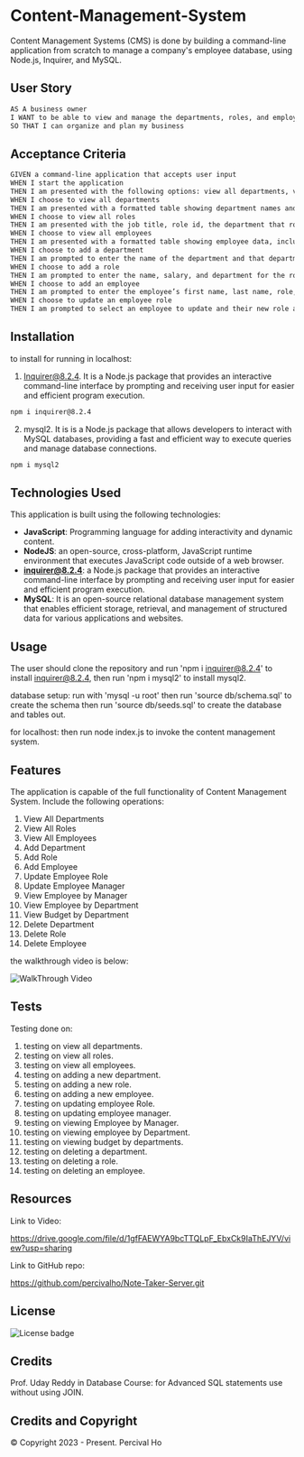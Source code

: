 # Content-Management-System

Content Management Systems (CMS) is done by building a command-line application from scratch to manage a company's employee database, using Node.js, Inquirer, and MySQL.


## User Story

```md
AS A business owner
I WANT to be able to view and manage the departments, roles, and employees in my company
SO THAT I can organize and plan my business
```

## Acceptance Criteria

```md
GIVEN a command-line application that accepts user input
WHEN I start the application
THEN I am presented with the following options: view all departments, view all roles, view all employees, add a department, add a role, add an employee, and update an employee role
WHEN I choose to view all departments
THEN I am presented with a formatted table showing department names and department ids
WHEN I choose to view all roles
THEN I am presented with the job title, role id, the department that role belongs to, and the salary for that role
WHEN I choose to view all employees
THEN I am presented with a formatted table showing employee data, including employee ids, first names, last names, job titles, departments, salaries, and managers that the employees report to
WHEN I choose to add a department
THEN I am prompted to enter the name of the department and that department is added to the database
WHEN I choose to add a role
THEN I am prompted to enter the name, salary, and department for the role and that role is added to the database
WHEN I choose to add an employee
THEN I am prompted to enter the employee’s first name, last name, role, and manager, and that employee is added to the database
WHEN I choose to update an employee role
THEN I am prompted to select an employee to update and their new role and this information is updated in the database 
```


## Installation
  
to install for running in localhost:
1. Inquirer@8.2.4. It is a Node.js package that provides an interactive command-line interface by prompting and receiving user input for easier and efficient program execution.

  ```md
  npm i inquirer@8.2.4
  ```

2. mysql2. It is is a Node.js package that allows developers to interact with MySQL databases, providing a fast and efficient way to execute queries and manage database connections.

  ```md
  npm i mysql2
  ```


## Technologies Used

This application is built using the following technologies:

- **JavaScript**: Programming language for adding interactivity and dynamic content.
- **NodeJS**: an open-source, cross-platform, JavaScript runtime environment that executes JavaScript code outside of a web browser.
- **inquirer@8.2.4**: a Node.js package that provides an interactive command-line interface by prompting and receiving user input for easier and efficient program execution.
- **MySQL**: It is an open-source relational database management system that enables efficient storage, retrieval, and management of structured data for various applications and websites.


## Usage

The user should clone the repository and run 'npm i inquirer@8.2.4' to install inquirer@8.2.4, 
then run 'npm i mysql2' to install mysql2.

database setup:
run with 'mysql -u root'
then run 'source db/schema.sql' to create the schema
then run 'source db/seeds.sql' to create the database and tables out.

for localhost:
then run node index.js to invoke the content management system.


## Features

The application is capable of the full functionality of Content Management System.
Include the following operations:

1.  View All Departments
2.  View All Roles
3.  View All Employees
4.  Add Department
5.  Add Role
6.  Add Employee
7.  Update Employee Role
8.  Update Employee Manager
9.  View Employee by Manager
10. View Employee by Department
11. View Budget by Department
12. Delete Department
13. Delete Role
14. Delete Employee


the walkthrough video is below:

![WalkThrough Video](https://drive.google.com/file/d/1gfFAEWYA9bcTTQLpF_EbxCk9IaThEJYV/view?usp=sharing)



## Tests

Testing done on:

1. testing on view all departments.
2. testing on view all roles.
3. testing on view all employees.
4. testing on adding a new department.
5. testing on adding a new role.
6. testing on adding a new employee.
7. testing on updating employee Role.
8. testing on updating employee manager.
9. testing on viewing Employee by Manager.
10. testing on viewing employee by Department.
11. testing on viewing budget by departments.
12. testing on deleting a department.
13. testing on deleting a role.
14. testing on deleting an employee.


## Resources

Link to Video:

https://drive.google.com/file/d/1gfFAEWYA9bcTTQLpF_EbxCk9IaThEJYV/view?usp=sharing


Link to GitHub repo:

https://github.com/percivalho/Note-Taker-Server.git




## License 

![License badge](https://img.shields.io/badge/license-MIT-blue.svg)


## Credits
Prof. Uday Reddy in Database Course: for Advanced SQL statements use without using JOIN.

## Credits and Copyright 
&copy; Copyright 2023 - Present. Percival Ho
